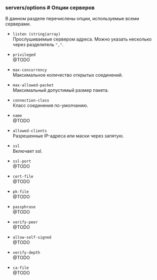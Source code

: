 ### servers/options # Опции серверов

В данном разделе перечислены опции, используемые всеми серверами.

 - `listen (string|array)`  
 Прослушиваемые сервером адреса. Можно указать несколько через разделитель&nbsp;`","`.

 - `privileged`  
 @TODO

 - `max-concurrency`  
 Максимальное количество открытых соединений.

 - `max-allowed-packet`  
 Максимальный допустимый размер пакета.

 - `connection-class`  
 Класс соединения по-умолчанию.

 - `name`  
 @TODO

 - `allowed-clients`  
 Разрешенные IP-адреса или маски через запятую.

 - `ssl`  
 Включает ssl.

 - `ssl-port`  
 @TODO

 - `cert-file`  
 @TODO

 - `pk-file`  
 @TODO

 - `passphrase`  
 @TODO

 - `verify-peer`  
 @TODO

 - `allow-self-signed`  
 @TODO

 - `verify-depth`  
 @TODO

 - `ca-file`  
 @TODO